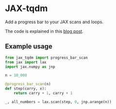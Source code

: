 # JAX-tqdm

Add a progress bar to your JAX scans and loops.

The code is explained in this [blog post](https://www.jeremiecoullon.com/2021/01/29/jax_progress_bar/).

## Example usage

```python
from jax_tqdm import progress_bar_scan
from jax import lax
import jax.numpy as jnp

n = 10_000

@progress_bar_scan(n)
def step(carry, x):
    return carry + 1, carry + 1

_, all_numbers = lax.scan(step, 0, jnp.arange(n))
```
